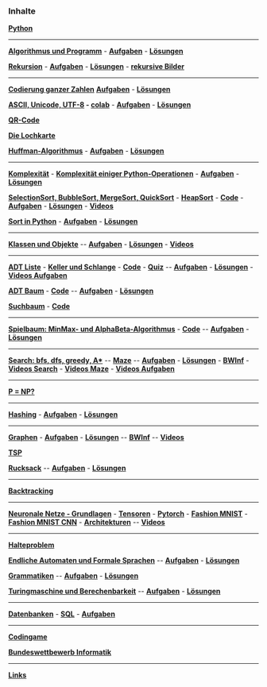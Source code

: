 


### Inhalte
 
__[Python](./Python/python.md)__  


***

__[Algorithmus und Programm](https://nbviewer.org/github/ktheu/InfoKurs/blob/gh-pages/Algorithmus/algorithmus.ipynb)__ - 
__[Aufgaben](./Algorithmus/Aufgaben/Musteraufgaben.pdf)__ -
__[Lösungen](./Algorithmus/Aufgaben/Musteraufgaben_Loesung.pdf)__ 

__[Rekursion](https://nbviewer.org/github/ktheu/InfoKurs/blob/gh-pages/Rekursion/rekursion.ipynb)__ -
__[Aufgaben](./Rekursion/Test/Musteraufgaben.pdf)__ -
__[Lösungen](./Rekursion/Test/Musteraufgaben_Loesung.pdf)__ -
__[rekursive Bilder](https://nbviewer.org/github/ktheu/InfoKurs/blob/gh-pages/Rekursion/rekursiveBilder.ipynb)__ 


***


__[Codierung ganzer Zahlen](https://nbviewer.org/github/ktheu/InfoKurs/blob/gh-pages/Codierung/codierung.ipynb)__
__[Aufgaben](./Codierung/Test/Musteraufgaben.pdf)__ -
__[Lösungen](./Codierung/Test/Musteraufgaben_Loesung.pdf)__ 
<!-- __[c](https://colab.research.google.com/github/ktheu/InfoKurs/blob/master/Codierung/codierung.ipynb)__ 
__[s](https://nbviewer.org/format/slides/github/ktheu/InfoKurs/blob/gh-pages/Codierung/codierung.ipynb)__ -->


__[ASCII, Unicode, UTF-8](https://nbviewer.org/github/ktheu/InfoKurs/blob/gh-pages/Unicode/unicode.ipynb) -  [colab](https://colab.research.google.com/github/ktheu/InfoKurs/blob/master/Unicode/unicode.ipynb)__ -
__[Aufgaben](./Unicode/Test/Musteraufgaben.pdf)__ -
__[Lösungen](./Unicode/Test/Musteraufgaben_Loesung.pdf)__

__[QR-Code](https://nbviewer.jupyter.org/github/ktheu/KursNotebooks/blob/master/235_qrcode.ipynb)__

__[Die Lochkarte](https://nbviewer.jupyter.org/github/ktheu/KursNotebooks/blob/master/240_lochkarte.ipynb)__

__[Huffman-Algorithmus](https://nbviewer.org/github/ktheu/InfoKurs/blob/gh-pages/Huffman/huffman.ipynb)__ - 
__[Aufgaben](./Huffman/Test/Musteraufgaben.pdf)__ -
__[Lösungen](./Huffman/Test/Musteraufgaben_Loesung.pdf)__

___________________________________________________________________


__[Komplexität](./Komplexitaet/Folien/Komplexitaet.pdf)__ -
__[Komplexität einiger Python-Operationen](./Komplexitaet/operationen.md)__ -
__[Aufgaben](./Komplexitaet/Test/Musteraufgaben.pdf)__ -
__[Lösungen](./Komplexitaet/Test/Musteraufgaben_Loesung.pdf)__

__[SelectionSort, BubbleSort, MergeSort, QuickSort](./Sort/folien/Sort.pdf)__ -
__[HeapSort](./HeapSort/Folien/HeapSort.pdf)__ -
__[Code](https://nbviewer.org/github/ktheu/InfoKurs/blob/gh-pages/Sort/sort.ipynb)__ -
__[Aufgaben](./Sort/test/Musteraufgaben.pdf)__ -
__[Lösungen](./Sort/test/Musteraufgaben_Loesung.pdf)__ -
__[Videos](https://www.youtube.com/playlist?list=PLWeMgMhRDsIFjt8gEHQO--Am87hO0zfix)__


__[Sort in Python](https://nbviewer.org/github/ktheu/InfoKurs/blob/gh-pages/Sort/sort_in_python.ipynb)__ -
__[Aufgaben](./Sort/test/SortInPython.pdf)__ -
__[Lösungen](./Sort/test/SortInPythonL.pdf)__ 
 

___________________________________________________________________

__[Klassen und Objekte](https://nbviewer.jupyter.org/github/ktheu/KursNotebooks/blob/master/290_klassen.ipynb)__ --
__[Aufgaben](./Klassen/Test/Musteraufgaben.pdf)__ -
__[Lösungen](./Klassen/Test/Musteraufgaben_Loesung.pdf)__ -
__[Videos](https://www.youtube.com/playlist?list=PLWeMgMhRDsIHnMqGKvnU0LZxYcmUQdb9o)__

___________________________________________________________________

  
__[ADT Liste](./Liste/Inhalte/liste.md)__ -
__[Keller und Schlange](./KellerUndSchlange/Inhalte/kellerUndSchlange.html)__ -
__[Code](./Liste/code.md)__ -
__[Quiz](./Liste/Quiz/quiz.html)__ --
__[Aufgaben](./Liste/Test/Musteraufgaben.pdf)__ -
__[Lösungen](./Liste/Test/Musteraufgaben_Loesung.pdf)__ -
__[Videos Aufgaben](https://www.youtube.com/playlist?list=PLWeMgMhRDsIH7asB4wFcftC0OZ2BH1Mad)__ 

__[ADT Baum](./Baum/Folien/Baum.pdf)__ -
__[Code](https://nbviewer.jupyter.org/github/ktheu/KursNotebooks/blob/master/310_Baum.ipynb)__ --
__[Aufgaben](./Baum/Test/Musteraufgaben.pdf)__ -
__[Lösungen](./Baum/Test/Musteraufgaben_Loesung.pdf)__

__[Suchbaum](./Suchbaum/Folien/Suchbaum.pdf)__ -
__[Code](https://nbviewer.jupyter.org/github/ktheu/KursNotebooks/blob/master/320_Suchbaum.ipynb)__ 

----



__[Spielbaum: MinMax- und AlphaBeta-Algorithmus](./Spielbaum/Folien/Spielbaum.pdf)__ -
__[Code](https://nbviewer.jupyter.org/github/ktheu/KursNotebooks/blob/master/330_Spielbaum.ipynb)__ --
__[Aufgaben](./Spielbaum/Test/Musteraufgaben.pdf)__ -
__[Lösungen](./Spielbaum/Test/Musteraufgaben_Loesung.pdf)__

___________________________________________________________________


__[Search: bfs, dfs, greedy, A*](https://nbviewer.jupyter.org/github/ktheu/KursNotebooks/blob/master/340_Search.ipynb)__ --
__[Maze](https://nbviewer.jupyter.org/github/ktheu/KursNotebooks/blob/master/342_maze.ipynb)__ --
__[Aufgaben](./Search/Test/Musteraufgaben.pdf)__ -
__[Lösungen](./Search/Test/Musteraufgaben_Loesung.pdf)__ -
__[BWInf](https://nbviewer.jupyter.org/github/ktheu/KursNotebooks/blob/master/341_Search_Aufgaben.ipynb)__ -
__[Videos Search](https://www.youtube.com/playlist?list=PLWeMgMhRDsIHZ1gl7gdyAEUSkmpC-Keqh)__ -
__[Videos Maze](https://www.youtube.com/playlist?list=PLWeMgMhRDsIFzRUfHNvJz9u0iUYdrBkJf)__ -
__[Videos Aufgaben](https://www.youtube.com/playlist?list=PLWeMgMhRDsIGQatNznsjpbxSSiIKLM_J2)__

___________________________________________________________________


__[P = NP?](./NP/Folien/NP.pdf)__ 

___________________________________________________________________


__[Hashing](./Hashing/Folien/Hashing.pdf)__ -
__[Aufgaben](./Hashing/Test/Musteraufgaben.pdf)__ -
__[Lösungen](./Hashing/Test/Musteraufgaben_Loesung.pdf)__

___________________________________________________________________


__[Graphen](https://nbviewer.jupyter.org/github/ktheu/KursNotebooks/blob/master/360_Graphen.ipynb)__ -
__[Aufgaben](./Graphen/Test/Musteraufgaben.pdf)__ -
__[Lösungen](./Graphen/Test/Musteraufgaben_Loesung.pdf)__ -- 
__[BWInf](https://nbviewer.jupyter.org/github/ktheu/KursNotebooks/blob/master/361_GraphenAufgaben.ipynb)__ --
__[Videos](https://www.youtube.com/playlist?list=PLWeMgMhRDsIHVtFQLF07HdrmbLI7dARgs)__

__[TSP](https://nbviewer.jupyter.org/github/ktheu/KursNotebooks/blob/master/370_TSP.ipynb)__

__[Rucksack](https://nbviewer.jupyter.org/github/ktheu/KursNotebooks/blob/master/375_Rucksack.ipynb)__ --
__[Aufgaben](./Rucksack/Test/Musteraufgaben.pdf)__ -
__[Lösungen](./Rucksack/Test/Musteraufgaben_Loesung.pdf)__  

___________________________________________________________________


__[Backtracking](https://nbviewer.jupyter.org/github/ktheu/KursNotebooks/blob/master/380_backtracking.ipynb)__

___________________________________________________________________


__[Neuronale Netze - Grundlagen](https://nbviewer.jupyter.org/github/ktheu/KursNotebooks/blob/master/810_nn01.ipynb)__ - 
__[Tensoren](https://nbviewer.jupyter.org/github/ktheu/KursNotebooks/blob/master/810_nn02_tensoren.ipynb)__ - 
__[Pytorch](https://nbviewer.jupyter.org/github/ktheu/KursNotebooks/blob/master/810_nn03_fashion.ipynb)__ - 
__[Fashion MNIST](https://nbviewer.jupyter.org/github/ktheu/KursNotebooks/blob/master/810_nn04_fashion_conv.ipynb)__ -
__[Fashion MNIST CNN](https://nbviewer.jupyter.org/github/ktheu/KursNotebooks/blob/master/810_nn05_convolutions.ipynb)__ - 
__[Architekturen](https://nbviewer.jupyter.org/github/ktheu/KursNotebooks/blob/master/810_nn06_architekturen.ipynb)__ --
__[Videos](https://www.youtube.com/playlist?list=PLWeMgMhRDsIGPUkaj3G4gBfXMJO4NSeMv)__


__________________________________________________



__[Halteproblem](./Halteproblem/Inhalte/halteproblem.html)__

__[Endliche Automaten und Formale Sprachen](./Automaten/Inhalte/automaten.html)__ --
__[Aufgaben](./Automaten/Test/Musteraufgaben.pdf)__ -
__[Lösungen](./Automaten/Test/Musteraufgaben_Loesung.pdf)__

__[Grammatiken](./Grammatiken/Inhalte/grammatiken.html)__ --
__[Aufgaben](./Grammatiken/Test/Musteraufgaben.pdf)__ -
__[Lösungen](./Grammatiken/Test/Musteraufgaben_Loesung.pdf)__

__[Turingmaschine und Berechenbarkeit](Turingmaschinen/Inhalte/turingmaschinen.html)__ --
__[Aufgaben](./Turingmaschinen/Test/Musteraufgaben.pdf)__ -
__[Lösungen](./Turingmaschinen/Test/Musteraufgaben_Loesung.pdf)__

___________________________________________________________________


__[Datenbanken](https://nbviewer.jupyter.org/github/ktheu/KursNotebooks/blob/master/601_db_entwurf.ipynb)__ -
__[SQL](https://nbviewer.jupyter.org/github/ktheu/KursNotebooks/blob/master/602_db_sqlite.ipynb)__ -
__[Aufgaben](https://nbviewer.jupyter.org/github/ktheu/KursNotebooks/blob/master/605_db_aufgaben.ipynb)__

___________________________________________________________________

__[Codingame](https://www.codingame.com/home)__  

__[Bundeswettbewerb Informatik](https://bwinf.de/bundeswettbewerb-informatik/)__


***

__[Links](links.md)__ 
<!-- - __[News](news.md)__  - __[Bewertung](bewertung.md)__   -->

